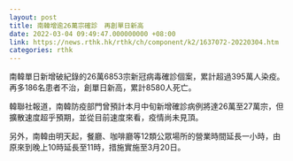 ```yaml
---
layout: post
title: 南韓增逾26萬宗確診　再創單日新高　
date: 2022-03-04 09:49:47.000000000 +08:00
link: https://news.rthk.hk/rthk/ch/component/k2/1637072-20220304.htm
categories: rthk
---
```


南韓單日新增破紀錄的26萬6853宗新冠病毒確診個案，累計超過395萬人染疫。再多186名患者不治，創單日新高，累計8580人死亡。

韓聯社報道，南韓防疫部門曾預計本月中旬新增確診病例將達26萬至27萬宗，但擴散速度超乎預期，並從目前速度來看，疫情尚未見頂。

另外，南韓由明天起，餐廳、咖啡廳等12類公眾場所的營業時間延長一小時，由原來到晚上10時延長至11時，措施實施至3月20日。
